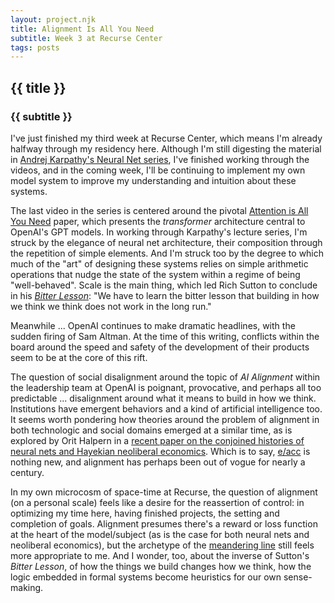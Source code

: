 ```yaml
---
layout: project.njk
title: Alignment Is All You Need
subtitle: Week 3 at Recurse Center
tags: posts
---
```

## {{ title }}

### {{ subtitle }}

I've just finished my third week at Recurse Center, which means I'm already halfway through my residency here. Although I'm still digesting the material in [Andrej Karpathy's Neural Net series](https://karpathy.ai/zero-to-hero.html), I've finished working through the videos, and in the coming week, I'll be continuing to implement my own model system to improve my understanding and intuition about these systems. 

The last video in the series is centered around the pivotal [Attention is All You Need]() paper, which presents the *transformer* architecture central to OpenAI's GPT models. In working through Karpathy's lecture series, I'm struck by the elegance of neural net architecture, their composition through the repetition of simple elements. And I'm struck too by the degree to which much of the "art" of designing these systems relies on simple arithmetic operations that nudge the state of the system within a regime of being "well-behaved". Scale is the main thing, which led Rich Sutton to conclude in his [_Bitter Lesson_](http://www.incompleteideas.net/IncIdeas/BitterLesson.html): "We have to learn the bitter lesson that building in how we think we think does not work in the long run."

Meanwhile ... OpenAI continues to make dramatic headlines, with the sudden firing of Sam Altman. At the time of this writing, conflicts within the board around the speed and safety of the development of their products seem to be at the core of this rift.

The question of social disalignment around the topic of _AI Alignment_ within the leadership team at OpenAI is poignant, provocative, and perhaps all too predictable ... disalignment around what it means to build in how we think. Institutions have emergent behaviors and a kind of artificial intelligence too. It seems worth pondering how theories around the problem of alignment in both technologic and social domains emerged at a similar time, as is explored by Orit Halpern in a [recent paper on the conjoined histories of neural nets and Hayekian neoliberal economics](https://www.journals.uchicago.edu/doi/10.1086/717313). Which is to say, [e/acc](https://www.reddit.com/r/singularity/comments/17yxl1x/the_head_of_applied_research_at_openai_seems_to/) is nothing new, and alignment has perhaps been out of vogue for nearly a century.

In my own microcosm of space-time at Recurse, the question of alignment (on a personal scale) feels like a desire for the reassertion of control: in optimizing my time here, having finished projects, the setting and completion of goals. Alignment presumes there's a reward or loss function at the heart of the model/subject (as is the case for both neural nets and neoliberal economics), but the archetype of the [meandering line](https://miguelabreugallery.com/wp-content/uploads/2016/12/GroundingVision_MAG_2017_Sequence_06-1-1024x276.jpg) still feels more appropriate to me. And I wonder, too, about the inverse of Sutton's _Bitter Lesson_, of how the things we build changes how we think, how the logic embedded in formal systems become heuristics for our own sense-making.

